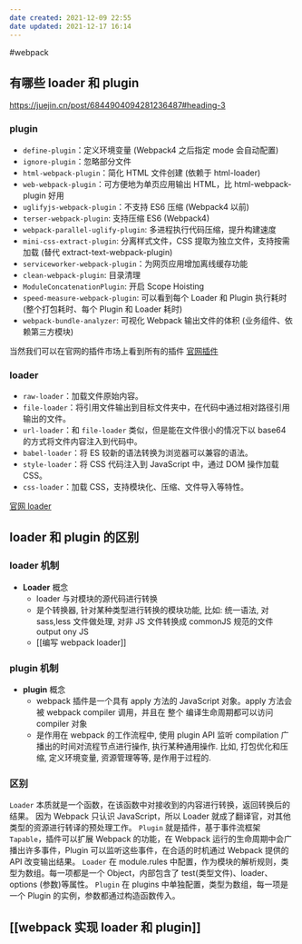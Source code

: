 ```yaml
---
date created: 2021-12-09 22:55
date updated: 2021-12-17 16:14
---
```


#webpack

## 有哪些 loader 和 plugin

<https://juejin.cn/post/6844904094281236487#heading-3>

### plugin

- `define-plugin`：定义环境变量 (Webpack4 之后指定 mode 会自动配置)
- `ignore-plugin`：忽略部分文件
- `html-webpack-plugin`：简化 HTML 文件创建 (依赖于 html-loader)
- `web-webpack-plugin`：可方便地为单页应用输出 HTML，比 html-webpack-plugin 好用
- `uglifyjs-webpack-plugin`：不支持 ES6 压缩 (Webpack4 以前)
- `terser-webpack-plugin`: 支持压缩 ES6 (Webpack4)
- `webpack-parallel-uglify-plugin`: 多进程执行代码压缩，提升构建速度
- `mini-css-extract-plugin`: 分离样式文件，CSS 提取为独立文件，支持按需加载 (替代 extract-text-webpack-plugin)
- `serviceworker-webpack-plugin`：为网页应用增加离线缓存功能
- `clean-webpack-plugin`: 目录清理
- `ModuleConcatenationPlugin`: 开启 Scope Hoisting
- `speed-measure-webpack-plugin`: 可以看到每个 Loader 和 Plugin 执行耗时 (整个打包耗时、每个 Plugin 和 Loader 耗时)
- `webpack-bundle-analyzer`: 可视化 Webpack 输出文件的体积 (业务组件、依赖第三方模块)

当然我们可以在官网的插件市场上看到所有的插件
[官网插件](https://webpack.docschina.org/plugins/)

### loader

- `raw-loader`：加载文件原始内容。
- `file-loader`：将引用文件输出到目标文件夹中，在代码中通过相对路径引用输出的文件。
- `url-loader`：和 `file-loader` 类似，但是能在文件很小的情况下以 base64 的方式将文件内容注入到代码中。
- `babel-loader`：将 ES 较新的语法转换为浏览器可以兼容的语法。
- `style-loader`：将 CSS 代码注入到 JavaScript 中，通过 DOM 操作加载 CSS。
- `css-loader`：加载 CSS，支持模块化、压缩、文件导入等特性。

[官网 loader](https://webpack.js.org/plugins/)

## loader 和 plugin 的区别

### loader 机制

- **Loader** 概念
  - loader 与对模块的源代码进行转换
  - 是个转换器, 针对某种类型进行转换的模块功能, 比如: 统一语法, 对 sass,less 文件做处理, 对非 JS 文件转换成 commonJS 规范的文件 output ony JS
  - [[编写 webpack loader]]

### plugin 机制

- **plugin** 概念
  - webpack 插件是一个具有 apply 方法的 JavaScript 对象。apply 方法会被 webpack compiler 调用，并且在 整个 编译生命周期都可以访问 compiler 对象
  - 是作用在 webpack 的工作流程中, 使用 plugin API 监听 compilation 广播出的时间对流程节点进行操作, 执行某种通用操作. 比如, 打包优化和压缩, 定义环境变量, 资源管理等等, 是作用于过程的.

### 区别

`Loader` 本质就是一个函数，在该函数中对接收到的内容进行转换，返回转换后的结果。 因为 Webpack 只认识 JavaScript，所以 Loader 就成了翻译官，对其他类型的资源进行转译的预处理工作。
`Plugin` 就是插件，基于事件流框架 `Tapable`，插件可以扩展 Webpack 的功能，在 Webpack 运行的生命周期中会广播出许多事件，Plugin 可以监听这些事件，在合适的时机通过 Webpack 提供的 API 改变输出结果。
`Loader` 在 module.rules 中配置，作为模块的解析规则，类型为数组。每一项都是一个 Object，内部包含了 test(类型文件)、loader、options (参数)等属性。
`Plugin` 在 plugins 中单独配置，类型为数组，每一项是一个 Plugin 的实例，参数都通过构造函数传入。

## [[webpack 实现 loader 和 plugin]]
